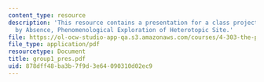 ```yaml
---
content_type: resource
description: 'This resource contains a presentation for a class project: Orientation
  by Absence, Phenomenological Exploration of Heterotopic Site.'
file: https://ol-ocw-studio-app-qa.s3.amazonaws.com/courses/4-303-the-production-of-space-art-architecture-and-urbanism-in-dialogue-fall-2006/878dff48ba3b7f9d3e64090310d02ec9_group1_pres.pdf
file_type: application/pdf
resourcetype: Document
title: group1_pres.pdf
uid: 878dff48-ba3b-7f9d-3e64-090310d02ec9
---
```

